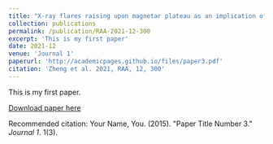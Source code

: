 ```yaml
---
title: "X-ray flares raising upon magnetar plateau as an implication of a surrounding disk of newborn magnetized neutron star"
collection: publications
permalink: /publication/RAA-2021-12-300
excerpt: 'This is my first paper'
date: 2021-12
venue: 'Journal 1'
paperurl: 'http://academicpages.github.io/files/paper3.pdf'
citation: 'Zheng et al. 2021, RAA, 12, 300'
---
```

This is my first paper.

[Download paper here](http://academicpages.github.io/files/Zheng_tianci_2021.pdf)

Recommended citation: Your Name, You. (2015). "Paper Title Number 3." <i>Journal 1</i>. 1(3).
